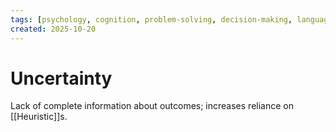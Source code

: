 ```yaml
---
tags: [psychology, cognition, problem-solving, decision-making, language, intelligence, testing, heuristics, bias]
created: 2025-10-20
---
```

# Uncertainty

Lack of complete information about outcomes; increases reliance on [[Heuristic]]s.
